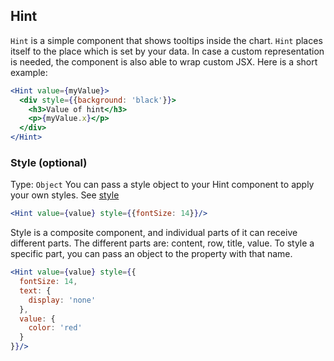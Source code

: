 ## Hint

`Hint` is a simple component that shows tooltips inside the chart. `Hint` places itself to the place which is set by your data. In case a custom representation is needed, the component is also able to wrap custom JSX. Here is a short example:

```jsx
<Hint value={myValue}>
  <div style={{background: 'black'}}>
    <h3>Value of hint</h3>
    <p>{myValue.x}</p>
  </div>
</Hint>
```

### Style (optional)
Type: `Object`
You can pass a style object to your Hint component to apply your own styles. See [style](style.md)
```jsx
<Hint value={value} style={{fontSize: 14}}/>
```

Style is a composite component, and individual parts of it can receive different parts.
The different parts are: content, row, title, value. To style a specific part, you can pass an object to the property with that name.
```jsx
<Hint value={value} style={{
  fontSize: 14,
  text: {
    display: 'none'
  },
  value: {
    color: 'red'
  }
}}/>
```
